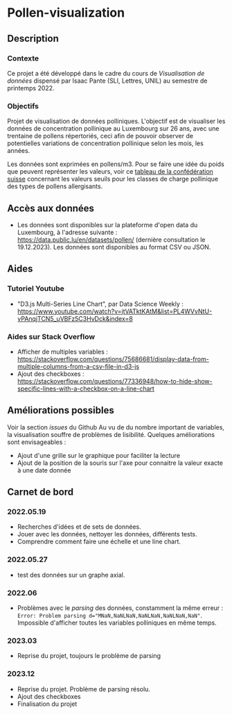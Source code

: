 # Pollen-visualization
## Description
### Contexte
Ce projet a été développé dans le cadre du cours de _Visualisation de données_ dispensé par Isaac Pante (SLI, Lettres, UNIL) au semestre de printemps 2022.
### Objectifs
Projet de visualisation de données polliniques. L'objectif est de visualiser les données de concentration pollinique au Luxembourg sur 26 ans, avec une trentaine de pollens répertoriés, ceci afin de pouvoir observer de potentielles variations de concentration pollinique selon les mois, les années.

Les données sont exprimées en pollens/m3. Pour se faire une idée du poids que peuvent représenter les valeurs, voir ce [tableau de la confédération suisse](https://www.meteoswiss.admin.ch/dam/jcr:f3d0942c-b3ab-4de6-882e-5df909faed9c/threshold-values-for-pollen-load-classes-of-allergenic-pollen-types.pdf) concernant les valeurs seuils pour les classes de charge pollinique des types de pollens allergisants. 

## Accès aux données
- Les données sont disponibles sur la plateforme d'open data du Luxembourg, à l'adresse suivante : https://data.public.lu/en/datasets/pollen/ (dernière consultation le 19.12.2023). Les données sont disponibles au format CSV ou JSON. 

## Aides 
### Tutoriel Youtube
- "D3.js Multi-Series Line Chart", par Data Science Weekly : https://www.youtube.com/watch?v=jtVATktKAtM&list=PL4WVvNtU-vPAnqjTCN5_uVBFz5C3HvDck&index=8
### Aides sur Stack Overflow 
- Afficher de multiples variables : https://stackoverflow.com/questions/75686681/display-data-from-multiple-columns-from-a-csv-file-in-d3-js
- Ajout des checkboxes : https://stackoverflow.com/questions/77336948/how-to-hide-show-specific-lines-with-a-checkbox-on-a-line-chart 

## Améliorations possibles
Voir la section _issues_ du Github
Au vu de du nombre important de variables, la visualisation souffre de problèmes de lisibilité. Quelques améliorations sont envisageables : 
- Ajout d'une grille sur le graphique pour faciliter la lecture
- Ajout de la position de la souris sur l'axe pour connaitre la valeur exacte à une date donnée

## Carnet de bord
### 2022.05.19
- Recherches d'idées et de sets de données. 
- Jouer avec les données, nettoyer les données, différents tests.
- Comprendre comment faire une échelle et une line chart.

### 2022.05.27
- test des données sur un graphe axial.

### 2022.06
- Problèmes avec le _parsing_ des données, constamment la même erreur : `Error: Problem parsing d="MNaN,NaNLNaN,NaNLNaN,NaNLNaN,NaN"`. Impossible d'afficher toutes les variables polliniques en même temps. 

### 2023.03
- Reprise du projet, toujours le problème de parsing

### 2023.12
- Reprise du projet. Problème de parsing résolu.
- Ajout des checkboxes
- Finalisation du projet  

